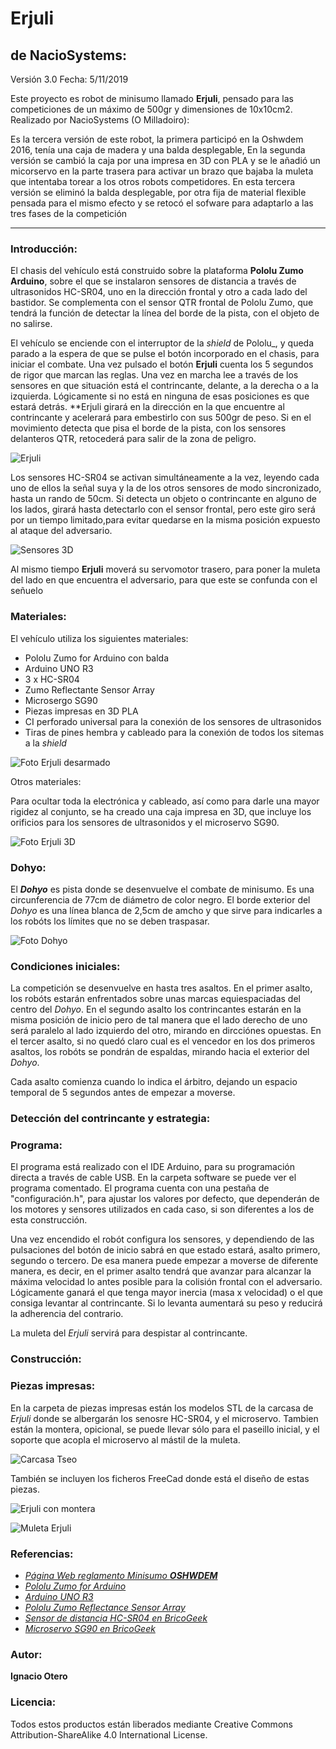 # Erjuli

## de NacioSystems:

Versión 3.0
Fecha: 5/11/2019

Este proyecto es robot de minisumo llamado **Erjuli**, pensado para las competiciones de un máximo de 500gr y dimensiones de 10x10cm2. Realizado por NacioSystems (O Milladoiro):

Es la tercera versión de este robot, la primera participó en la Oshwdem 2016, tenía una caja de madera y una balda desplegable, En la segunda versión se cambió la caja por una impresa en 3D con PLA y se le añadió un micorservo en la parte trasera para activar un brazo que bajaba la muleta que intentaba torear a los otros robots competidores. En esta tercera versión se eliminó la balda desplegable, por otra fija de material flexible pensada para el mismo efecto y se retocó el sofware para adaptarlo a las tres fases de la competición


- - -

### Introducción:

El chasis del vehículo está construido sobre la plataforma **Pololu Zumo Arduino**, sobre el que se instalaron sensores de distancia a través de ultrasonidos HC-SR04, uno en la dirección frontal y otro a cada lado del bastidor. Se complementa con el sensor QTR frontal de Pololu Zumo, que tendrá la función de detectar la línea del borde de la pista, con el objeto de no salirse.

El vehículo se enciende con el interruptor de la _shield_ de Pololu_, y queda parado a la espera de que se pulse el botón incorporado en el chasis, para iniciar el combate. Una vez pulsado el botón **Erjuli** cuenta los 5 segundos de rigor que marcan las reglas. Una vez en marcha lee a través de los sensores en que situación está el contrincante, delante, a la derecha o a la izquierda. Lógicamente si no está en ninguna de esas posiciones es que estará detrás. **Erjuli girará en la dirección en la que encuentre al contrincante y acelerará para embestirlo con sus 500gr de peso. Si en el movimiento detecta que pisa el borde de la pista, con los sensores delanteros QTR, retocederá para salir de la zona  de peligro.


![Erjuli](https://github.com/NacioSystems/Erjuli/blob/master/Imagenes/Erjuli%20final%201.jpg "Erjuli listo")

Los sensores HC-SR04 se activan simultáneamente a la vez, leyendo cada uno de ellos la señal suya y la de los otros sensores de modo sincronizado, hasta un rando de 50cm. Si detecta un objeto o contrincante en alguno de los lados, girará hasta detectarlo con el sensor frontal, pero este giro será por un tiempo limitado,para evitar quedarse en la misma posición expuesto al ataque del adversario.

![Sensores 3D](https://github.com/NacioSystems/Erjuli/blob/master/Imagenes/Interior%20Carcasa.JPG "Situación sensores")

Al mismo tiempo **Erjuli** moverá su servomotor trasero, para poner la muleta del lado en que encuentra el adversario, para que este se confunda con el señuelo


### Materiales:

El vehículo utiliza los siguientes materiales:
* Pololu Zumo for Arduino con balda
* Arduino UNO R3
* 3 x HC-SR04
* Zumo Reflectante Sensor Array
* Microsergo SG90
* Piezas impresas en 3D PLA
* CI perforado universal para la conexión de los sensores de ultrasonidos
* Tiras de pines hembra y cableado para la conexión de todos los sitemas a la _shield_

![Foto Erjuli desarmado](https://github.com/NacioSystems/Erjuli/blob/master/Imagenes/Desarmado.JPG "Erjuli desarmado")

Otros materiales:

Para ocultar toda la electrónica y cableado, así como para darle una mayor rigidez al conjunto, se ha creado una caja impresa en 3D, que incluye los orificios para los sensores de ultrasonidos y el microservo SG90.

![Foto Erjuli 3D](https://github.com/NacioSystems/Erjuli/blob/master/Imagenes/Erjuli%201.JPG "Erjuli 3D")


### Dohyo:

El **_Dohyo_** es pista donde se desenvuelve el combate de minisumo. Es una circunferencia de 77cm de diámetro de color negro. El borde exterior del _Dohyo_ es una línea blanca de 2,5cm de amcho y que sirve para indicarles a los robóts los límites que no se deben traspasar.

![Foto Dohyo](https://github.com/NacioSystems/Erjuli/blob/master/Imagenes/Dojo.png "Medidas Dohyo")


### Condiciones iniciales:

La competición se desenvuelve en hasta tres asaltos. En el primer asalto, los robóts estarán enfrentados sobre unas marcas equiespaciadas del centro del _Dohyo_. En el segundo asalto los contrincantes estarán en la misma posición de inicio pero de tal manera que el lado derecho de uno será paralelo al lado izquierdo del otro, mirando en dircciónes opuestas. En el tercer asalto, si no quedó claro cual es el vencedor en los dos primeros asaltos, los robóts se pondrán de espaldas, mirando hacia el exterior del _Dohyo_.

Cada asalto comienza cuando lo indica el árbitro, dejando un espacio temporal de 5 segundos antes de empezar a moverse.


### Detección del contrincante y estrategia:



### Programa:

El programa está realizado con el IDE Arduino, para su programación directa a través de cable USB. En la carpeta software se puede ver el programa comentado. El programa cuenta con una pestaña de "configuración.h", para ajustar los valores por defecto, que dependerán de los motores y sensores utilizados en cada caso, si son diferentes a los de esta construcción.

Una vez encendido el robót configura los sensores, y dependiendo de las pulsaciones del botón de inicio sabrá en que estado estará, asalto primero, segundo o tercero. De esa manera puede empezar a moverse de diferente manera, es decir, en el primer asalto tendrá que avanzar para alcanzar la máxima velocidad lo antes posible para la colisión frontal con el adversario. Lógicamente ganará el que tenga mayor inercia (masa x velocidad) o el que consiga levantar al contrincante. Si lo levanta aumentará su peso y reducirá la adherencia del contrario.

La muleta del _Erjuli_ servirá para despistar al contrincante.


### Construcción:


### Piezas impresas:

En la carpeta de piezas impresas están los modelos STL de la carcasa de _Erjuli_ donde se albergarán los senosre HC-SR04, y el microservo. Tambien están la montera, opicional, se puede llevar sólo para el paseillo inicial, y el soporte que acopla el microservo al mástil de la muleta. 

![Carcasa Tseo](https://github.com/NacioSystems/Erjuli/blob/master/Imagenes/Carcasa%20Erjuli.JPG "Carcasa Tseo")

También se incluyen los ficheros FreeCad donde está el diseño de estas piezas.

![Erjuli con montera](https://github.com/NacioSystems/Erjuli/blob/master/Imagenes/Carcasa%20con%20Montera.JPG "Erjuli con montera")

![Muleta Erjuli](https://github.com/NacioSystems/Erjuli/blob/master/Imagenes/Muleta%20Erjuli.JPG "Muleta Erjuli")

### Referencias:


* *[Página Web reglamento Minisumo **OSHWDEM**][1]*
* *[Pololu Zumo for Arduino][2]*
* *[Arduino UNO R3][3]* 
* *[Pololu Zumo Reflectance Sensor Array][4]*
* *[Sensor de distancia HC-SR04 en BricoGeek][5]*
* *[Microservo SG90 en BricoGeek][6]*


### Autor:

**Ignacio Otero**



### Licencia:

Todos estos productos están liberados mediante Creative Commons Attribution-ShareAlike 4.0 International License.


[1]:http://rules.oshwdem.org/loita_sumo_es

[2]:https://www.pololu.com/product/2506
   
[3]:https://store.arduino.cc/arduino-uno-rev3

[4]:https://www.pololu.com/product/1419

[5]:https://tienda.bricogeek.com/sensores-distancia/741-sensor-de-distancia-por-ultrasonidos-hc-sr04.html

[6]:https://tienda.bricogeek.com/servomotores/968-micro-servo-miniatura-sg90.html
